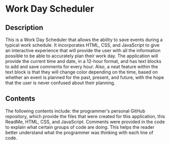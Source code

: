 # Work Day Scheduler

## Description

This is a Work Day Scheduler that allows the ability to save events during a typical work schedule. It incorporates HTML, CSS, and JavaScript to give an interactive experience that will provide the user with all the information possible to be able to accurately plan their work day. The application will provide the current time and date, in a 12-hour format, and has text blocks to add and save comments for every hour. Also, a neat feature within the text block is that they will change color depending on the time, based on whether an event is planned for the past, present, and future, with the hope that the user is never confused about their planning.

## Contents

The following contents include: the programmer's personal GitHub repository, which provide the files that were created for this application, this ReadMe, HTML, CSS, and JavaScript. Comments were provided in the code to explain what certain groups of code are doing. This helps the reader better understand what the programmer was thinking with each line of code. 


